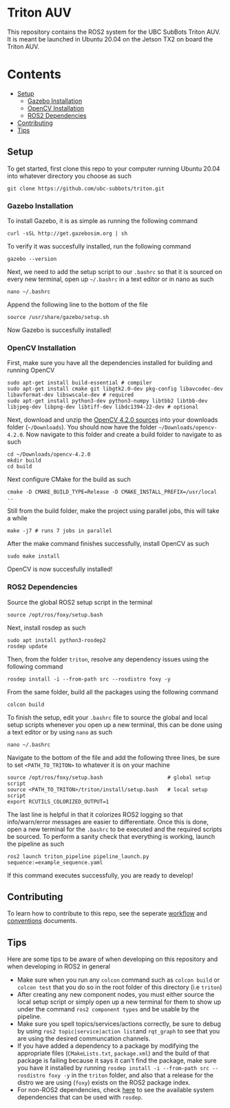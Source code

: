# Triton AUV

This repository contains the ROS2 system for the UBC SubBots Triton AUV. It is meant be launched in Ubuntu 20.04 on the Jetson TX2 on board the Triton AUV. 

# Contents

- [Setup](#setup)
    - [Gazebo Installation](#gazebo-installation)
    - [OpenCV Installation](#opencv-installation)
    - [ROS2 Dependencies](#ros2-dependencies)
- [Contributing](#contributing)
- [Tips](#tips)
## Setup
To get started, first clone this repo to your computer running Ubuntu 20.04 into whatever directory you choose as such

    git clone https://github.com/ubc-subbots/triton.git

### Gazebo Installation
To install Gazebo, it is as simple as running the following command

    curl -sSL http://get.gazebosim.org | sh

To verify it was succesfully installed, run the following command

    gazebo --version

Next, we need to add the setup script to our `.bashrc` so that it is sourced on every new terminal, open up `~/.bashrc` in a text editor or in nano as such

    nano ~/.bashrc

Append the following line to the bottom of the file

    source /usr/share/gazebo/setup.sh

Now Gazebo is succesfully installed!
### OpenCV Installation
First, make sure you have all the dependencies installed for building and running OpenCV

    sudo apt-get install build-essential # compiler
    sudo apt-get install cmake git libgtk2.0-dev pkg-config libavcodec-dev libavformat-dev libswscale-dev # required
    sudo apt-get install python3-dev python3-numpy libtbb2 libtbb-dev libjpeg-dev libpng-dev libtiff-dev libdc1394-22-dev # optional

Next, download and unzip the [OpenCV 4.2.0 sources](https://github.com/opencv/opencv/archive/4.2.0.zip) into your downloads folder (`~/Downloads`). You should now have the folder `~/Downloads/opencv-4.2.0`. Now navigate to this folder and create a build folder to navigate to as such

    cd ~/Downloads/opencv-4.2.0
    mkdir build
    cd build

Next configure CMake for the build as such

    cmake -D CMAKE_BUILD_TYPE=Release -D CMAKE_INSTALL_PREFIX=/usr/local ..

Still from the build folder, make the project using parallel jobs, this will take a while

    make -j7 # runs 7 jobs in parallel

After the make command finishes successfully, install OpenCV as such

    sudo make install

OpenCV is now succesfully installed!
### ROS2 Dependencies
Source the global ROS2 setup script in the terminal

    source /opt/ros/foxy/setup.bash
  
Next, install rosdep as such
 
    sudo apt install python3-rosdep2
    rosdep update
  
Then, from the folder `triton`, resolve any dependency issues using the following command
 
    rosdep install -i --from-path src --rosdistro foxy -y
  
From the same folder, build all the packages using the following command

    colcon build
  
To finish the setup, edit your `.bashrc` file to source the global and local setup scripts whenever you open up a new terminal, this can be done using a text editor or by using `nano` as such
 
    nano ~/.bashrc
    
Navigate to the bottom of the file and add the following three lines, be sure to set `<PATH_TO_TRITON>` to whatever it is on your machine

    source /opt/ros/foxy/setup.bash                     # global setup script
    source <PATH_TO_TRITON>/triton/install/setup.bash   # local setup script
    export RCUTILS_COLORIZED_OUTPUT=1
    
The last line is helpful in that it colorizes ROS2 logging so that info/warn/error messages are easier to differentiate. Once this is done, open a new terminal for the `.bashrc` to be executed and the required scripts be sourced. To perform a sanity check that everything is working, launch the pipeline as such

    ros2 launch triton_pipeline pipeline_launch.py sequence:=example_sequence.yaml
   
If this command executes successfully, you are ready to develop!

## Contributing
To learn how to contribute to this repo, see the seperate [workflow](WORKFLOW.md) and [conventions](CONVENTIONS.md) documents.
    
## Tips
Here are some tips to be aware of when developing on this repository and when developing in ROS2 in general
- Make sure when you run any `colcon` command such as `colcon build` or `colcon test` that you do so in the root folder of this directory (i.e `triton`)
- After creating any new component nodes, you must either source the local setup script or simply open up a new terminal for them to show up under the command `ros2 component types` and be usable by the pipeline.
- Make sure you spell topics/services/actions correctly, be sure to debug by using `ros2 topic|service|action list`and `rqt_graph` to see that you are using the desired communcation channels.
- If you have added a dependency to a package by modifying the appropriate files (`CMakeLists.txt`, `package.xml`) and the build of that package is failing because it says it can't find the package, make sure you have it installed by running `rosdep install -i --from-path src --rosdistro foxy -y` in the `triton` folder, and also that a release for the distro we are using (`foxy`) exists on the ROS2 package index.
- For non-ROS2 dependencies, check [here](https://github.com/ros/rosdistro/tree/master/rosdep) to see the available system dependencies that can be used with `rosdep`.
